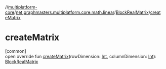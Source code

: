 //[multiplatform-core](../../../index.md)/[net.graphmasters.multiplatform.core.math.linear](../index.md)/[BlockRealMatrix](index.md)/[createMatrix](create-matrix.md)

# createMatrix

[common]\
open override fun [createMatrix](create-matrix.md)(rowDimension: [Int](https://kotlinlang.org/api/latest/jvm/stdlib/kotlin/-int/index.html), columnDimension: [Int](https://kotlinlang.org/api/latest/jvm/stdlib/kotlin/-int/index.html)): [BlockRealMatrix](index.md)

